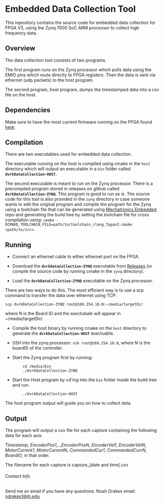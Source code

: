 # Embedded Data Collection Tool

This repository contains the source code for embedded data collection for FPGA V3, using the Zynq 7000 SoC ARM processor to collect high frequency data.

## Overview

The data collection tool consists of two programs.

The first program runs on the Zynq processor which polls data using the EMIO pins which route directly to FPGA registers. Then the data is sent via ethernet (udp packets) to the host program.

The second program, host program, dumps the timestamped data into a csv file on the host.

## Dependencies

Make sure to have the most current firmware running on the FPGA found [here](https://github.com/jhu-cisst/mechatronics-firmware/releases/).

## Compilation

There are two executables used for embedded data collection.

The executable running on the host is compiled using cmake in the `host` directory which will output an executable in a `bin` folder called **`dvrkDataCollection-HOST`**.

The second executable is meant to run on the Zynq processor. There is a precompiled program stored in releases on github called **`dvrkDataCollection-ZYNQ`**. This program is good to run as is. The source code for this tool is also provided in the `zynq` directory in case someone wants to edit the original program and compile the program for the Zynq using a toolchain file that can be generated using [Mechatronics Embedded](https://github.com/jhu-cisst/mechatronics-embedded.git) repo and generating the build tree by setting the toolchain file for cross compilation using:
`cmake -DCMAKE_TOOLCHAIN_FILE=path/to/toolchain_clang_fpgav3.cmake <path/to/src>`.

## Running

- Connect an ethernet cable to either ethernet port on the FPGA.

- Download the **`dvrkDataCollection-ZYNQ`** executable from [Releases](https://github.com/noahdrakes/dvrkDataCollection/releases/) (or compile the source code by running cmake in the `zynq` directory).

- Load the **`dvrkDataCollection-ZYNQ`** executable on the Zynq processor.

There are two ways to do this. The most efficient way is to use a scp command to transfer the data over ethernet using TCP:
```
scp dvrkDataCollection-ZYNQ root@169.254.10.N:~/media/targetDir
```
where N is the Board ID and the exectubale will appear in ~/media/targetDir/.

- Compile the host binary by running cmake on the `host` directory to generate the **`dvrkDataCollection-HOST`** exectuable.

- SSH into the zynq processor: `ssh root@169.254.10.N`, where N is the boardID of the controller.
- Start the Zynq program first by running:

```
        cd /media/bin
        ./dvrkDataCollection-ZYNQ
```

- Start the Host program by cd'ing into the `bin` folder inside the build tree and run:

```
        ./dvrkDataCollection-HOST
```

The host program output will guide you on how to collect data.

## Output

The program will output a csv file for each capture containing the following data for each axis:

*Timestamp,* *EncoderPos1*,..,*EncoderPosN*, *EncoderVel1*, *EncoderVelN*, *MotorCurrent1*, *MotorCurrentN*, *CommandedCur1*, *CommandedCurrN*, *BoardIO*, in that order.

The filename for each capture is capture_[date and time].csv


###### Contact Info
Send me an email if you have any questions.
Noah Drakes
email: ndrakes1@jh.edu

